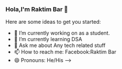 ### Hola,I'm Raktim Bar 👋




Here are some ideas to get you started:

- 🔭 I’m currently working on as a student.
- 🌱 I’m currently learning DSA
- 💬 Ask me about Any tech related stuff
- 📫 How to reach me: Facebook:Raktim Bar
- 😄 Pronouns: He/His
-->
